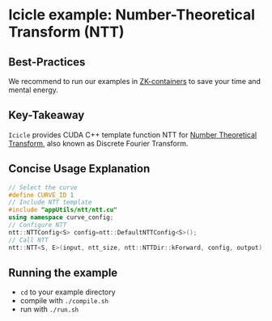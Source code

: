 # Icicle example: Number-Theoretical Transform (NTT)

## Best-Practices

We recommend to run our examples in [ZK-containers](../../ZK-containers.md) to save your time and mental energy.

## Key-Takeaway

`Icicle` provides CUDA C++ template function NTT for [Number Theoretical Transform](https://github.com/ingonyama-zk/ingopedia/blob/master/src/fft.md), also known as Discrete Fourier Transform.

## Concise Usage Explanation

```c++
// Select the curve
#define CURVE_ID 1
// Include NTT template
#include "appUtils/ntt/ntt.cu"
using namespace curve_config;
// Configure NTT
ntt::NTTConfig<S> config=ntt::DefaultNTTConfig<S>();
// Call NTT
ntt::NTT<S, E>(input, ntt_size, ntt::NTTDir::kForward, config, output);
```

## Running the example

- `cd` to your example directory
- compile with  `./compile.sh`
- run with `./run.sh`



